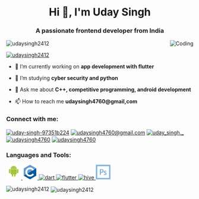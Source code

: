 <h1 align="center">Hi 👋, I'm Uday Singh</h1>
<h3 align="center">A passionate frontend developer from India</h3>
<img align="right" alt="Coding" src="https://w7.pngwing.com/pngs/685/882/png-transparent-web-development-programmer-computer-programming-mobile-app-development-design-web-design-text-reading.png">


<p align="left"> <img src="https://komarev.com/ghpvc/?username=udaysingh2412&label=Profile%20views&color=0e75b6&style=flat" alt="udaysingh2412" /> </p>

<p align="left"> <a href="https://github.com/ryo-ma/github-profile-trophy"><img src="https://github-profile-trophy.vercel.app/?username=udaysingh2412" alt="udaysingh2412" /></a> </p>

- 🔭 I’m currently working on **app development with flutter**

- 🌱 I’m studying **cyber security and python**

- 💬 Ask me about **C++, competitive programming, android development**

- 📫 How to reach me **udaysingh4760@gmail,com**

<h3 align="left">Connect with me:</h3>
<p align="left">
<a href="https://linkedin.com/in/uday-singh-97351b224" target="blank"><img align="center" src="https://raw.githubusercontent.com/rahuldkjain/github-profile-readme-generator/master/src/images/icons/Social/linked-in-alt.svg" alt="uday-singh-97351b224" height="30" width="40" /></a>
<a href="https://stackoverflow.com/users/udaysingh4760@gmail.com" target="blank"><img align="center" src="https://raw.githubusercontent.com/rahuldkjain/github-profile-readme-generator/master/src/images/icons/Social/stack-overflow.svg" alt="udaysingh4760@gmail.com" height="30" width="40" /></a>
<a href="https://instagram.com/uday_singh._" target="blank"><img align="center" src="https://raw.githubusercontent.com/rahuldkjain/github-profile-readme-generator/master/src/images/icons/Social/instagram.svg" alt="uday_singh._" height="30" width="40" /></a>
<a href="https://www.codechef.com/users/udaysingh4760" target="blank"><img align="center" src="https://cdn.jsdelivr.net/npm/simple-icons@3.1.0/icons/codechef.svg" alt="udaysingh4760" height="30" width="40" /></a>
<a href="https://www.hackerrank.com/udaysingh4760" target="blank"><img align="center" src="https://raw.githubusercontent.com/rahuldkjain/github-profile-readme-generator/master/src/images/icons/Social/hackerrank.svg" alt="udaysingh4760" height="30" width="40" /></a>
</p>

<h3 align="left">Languages and Tools:</h3>
<p align="left"> <a href="https://developer.android.com" target="_blank" rel="noreferrer"> <img src="https://raw.githubusercontent.com/devicons/devicon/master/icons/android/android-original-wordmark.svg" alt="android" width="40" height="40"/> </a> <a href="https://www.cprogramming.com/" target="_blank" rel="noreferrer"> <img src="https://raw.githubusercontent.com/devicons/devicon/master/icons/c/c-original.svg" alt="c" width="40" height="40"/> </a> <a href="https://dart.dev" target="_blank" rel="noreferrer"> <img src="https://www.vectorlogo.zone/logos/dartlang/dartlang-icon.svg" alt="dart" width="40" height="40"/> </a> <a href="https://flutter.dev" target="_blank" rel="noreferrer"> <img src="https://www.vectorlogo.zone/logos/flutterio/flutterio-icon.svg" alt="flutter" width="40" height="40"/> </a> <a href="https://hive.apache.org/" target="_blank" rel="noreferrer"> <img src="https://www.vectorlogo.zone/logos/apache_hive/apache_hive-icon.svg" alt="hive" width="40" height="40"/> </a> <a href="https://www.photoshop.com/en" target="_blank" rel="noreferrer"> <img src="https://raw.githubusercontent.com/devicons/devicon/master/icons/photoshop/photoshop-line.svg" alt="photoshop" width="40" height="40"/> </a> </p>

<p><img align="left" src="https://github-readme-stats.vercel.app/api/top-langs?username=udaysingh2412&show_icons=true&locale=en&layout=compact" alt="udaysingh2412" /></p>

<p>&nbsp;<img align="center" src="https://github-readme-stats.vercel.app/api?username=udaysingh2412&show_icons=true&locale=en" alt="udaysingh2412" /></p>
